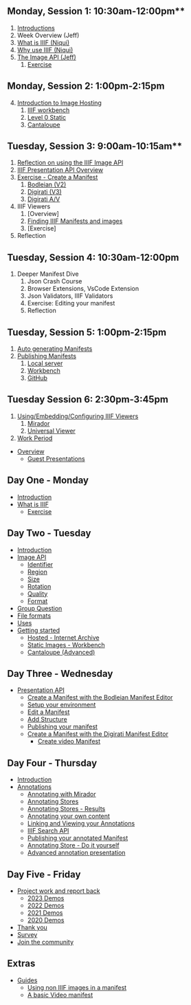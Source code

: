 ## Monday, Session 1: 10:30am-12:00pm**

1. [Introductions](day-one/introductions.md)
1. Week Overview (Jeff)
2. [What is IIIF (Niqui)](day-one/whatisiiif.md)
3. [Why use IIIF (Niqui)](day-one/whyiiif.md)
4. [The Image API (Jeff)](day-one/imageapi.md)
   1. [Exercise](day-one/exercise.md)

## Monday, Session 2: 1:00pm-2:15pm

4. [Introduction to Image Hosting](day-one/image-hosting.md)
   1. [IIIF workbench](day-one/workbench.md)
   2. [Level 0 Static](day-one/level-0-static.md)
   3. [Cantaloupe](day-one/cantaloupe.md)


## Tuesday, Session 3: 9:00am-10:15am**

1. [Reflection on using the IIIF Image API](day-two/reflections.md)
2. [IIIF Presentation API Overview](day-two/presentation-api.md)
3. [Exercise - Create a Manifest](day-two/manifest-exercise.md)
      1. [Bodleian (V2)](day-two/bodleian-editor/README.md)
      2. [Digirati (V3)](day-two/digirati-editor/README.md)
      3. [Digirati A/V](day-two/digirati-editor/Add_video_manifest.md)
4. IIIF Viewers
   1. [Overview]
   1. [Finding IIIF Manifests and images](day-two/finding-manifest.md)
   2. [Exercise]
5. Reflection

## Tuesday, Session 4: 10:30am-12:00pm

1. Deeper Manifest Dive
   1. Json Crash Course
   2. Browser Extensions, VsCode Extension
   3. Json Validators, IIIF Validators
   4. Exercise: Editing your manifest
   5. Reflection
   
## Tuesday, Session 5: 1:00pm-2:15pm

1. [Auto generating Manifests](day-two/auto-generate-manifest.md)
2. [Publishing Manifests](day-two/publishing-manifests.md)
   1. [Local server](day-two/visual_studio_setup/README.md)
   2. [Workbench](day-two/workbench/README.md)
   3. [GitHub](day-two/github-publishing.md)


## Tuesday Session 6: 2:30pm-3:45pm

1. [Using/Embedding/Configuring IIIF Viewers](day-two/configuring-viewers.md)
   1. [Mirador]((day-two/configuring-viewers.md#mirador))
   2. [Universal Viewer](day-two/configuring-viewers.md#universal-viewer)
2. [Work Period]((day-two/configuring-viewers.md#work-period))


   

- [Overview](README.md)
  - [Guest Presentations](GuestPresentations.md)

## Day One - Monday 
- [Introduction](day-one/README.md)
- [What is IIIF](day-one/whatisiiif.md)
  - [Exercise](day-one/guides.md)

## Day Two - Tuesday 
- [Introduction](day-two/README.md)
- [Image API](day-two/image-api.md)
   - [Identifier](day-two/image-api/identifier.md)
   - [Region](day-two/image-api/region.md)
   - [Size](day-two/image-api/size.md)
   - [Rotation](day-two/image-api/rotation.md)
   - [Quality](day-two/image-api/quality.md)
   - [Format](day-two/image-api/format.md)
- [Group Question](day-two/question.md)   
- [File formats](day-two/fileformats.md)
- [Uses](day-two/uses.md)
- [Getting started](day-two/image-servers/README.md)
   - [Hosted - Internet Archive](day-two/image-servers/iiif-hosting-ia.md)
   - [Static Images - Workbench](day-two/image-servers/level0-workbench.md)
   - [Cantaloupe (Advanced)](day-two/image-servers/setting-up-cantaloupe.md)

## Day Three - Wednesday 
- [Presentation API](day-three/README.md)
    - [Create a Manifest with the Bodleian Manifest Editor](day-three/bodleian-editor/README.md)
    - [Setup your environment](day-three/visual_studio_setup/README.md)
    - [Edit a Manifest](day-three/edit-a-manifest/README.md)
    - [Add Structure](day-three/ranges/README.md)
    - [Publishing your manifest](day-three/workbench/README.md)
    - [Create a Manifest with the Digirati Manifest Editor](day-three/digirati-editor/README.md)
       - [Create video Manifest](day-three/digirati-editor/Add_video_manifest.md)

## Day Four - Thursday 
- [Introduction](day-four/README.md)
- [Annotations](day-four/annotations-and-annotation-lists.md)
  - [Annotating with Mirador](day-four/annotations-exercises.md)
  - [Annotating Stores](day-four/annotations-stores.md)
  - [Annotating Stores - Results](day-four/annotations-stores-results.md)
  - [Annotating your own content](day-four/annotations-sas.md)
  - [Linking and Viewing your Annotations](day-four/annotation-linking.md)
  - [IIIF Search API](day-four/iiif-search-api.md)
  - [Publishing your annotated Manifest](day-four/workbench.md)
  - [Annotating Store - Do it yourself](day-four/annotations-stores-install.md)
  - [Advanced annotation presentation](day-four/advanced-annotations.md)


## Day Five - Friday 
- [Project work and report back](day-five/README.md)
  - [2023 Demos](day-five/2023.md)
  - [2022 Demos](day-five/2022.md)
  - [2021 Demos](day-five/2021.md)
  - [2020 Demos](day-five/2020.md)
- [Thank you](day-five/thankyou.md)
- [Survey](day-five/survey.md)
- [Join the community](day-five/Community.md)

## Extras
 - [Guides](extras/README.md)
    - [Using non IIIF images in a manifest](https://glenrobson.github.io/iiif_stuff/simple_images/)
    - [A basic Video manifest](extras/AVExample.md)


